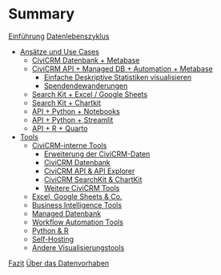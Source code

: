 # Summary


[Einführung](./0-einfuehrung.md)
[Datenlebenszyklus](./1-datenlebenszyklus.md)
- [Ansätze und Use Cases](./2-use_cases/0-index.md)
    - [CiviCRM Datenbank + Metabase](./2-use_cases/1-civicrmdb_metabase.md)
    - [CiviCRM API + Managed DB + Automation + Metabase](./2-use_cases/2-api_db_wf_mtbs/0-index.md)
        - [Einfache Deskriptive Statistiken visualisieren](./2-use_cases/2-api_db_wf_mtbs/1-einfach_deskriptiv.md)
        - [Spendendewanderungen](./2-use_cases/2-api_db_wf_mtbs/2-spenderinnen_wanderungen.md)
    - [Search Kit + Excel / Google Sheets](./2-use_cases/3-searchkit-tabellenkalkulation.md)
    - [Search Kit + Chartkit](./2-use_cases/4-searchkit-chartkit.md)
    - [API + Python + Notebooks]()
    - [API + Python + Streamlit]()
    - [API + R + Quarto]()
- [Tools](./3-tools/0-index.md)
    - [CiviCRM-interne Tools](./3-tools/1-civicrm_intern/0-index.md)
        - [Erweiterung der CiviCRM-Daten](./3-tools/1-civicrm_intern/1-erweiterung-daten.md)
        - [CiviCRM Datenbank](./3-tools/1-civicrm_intern/2-civicrm-datenbank.md)
        - [CiviCRM API & API Explorer](./3-tools/1-civicrm_intern/3-civicrm-api.md)
        - [CiviCRM SearchKit & ChartKit](./3-tools/1-civicrm_intern/4-civicrm-searchkit-chartkit.md)
        - [Weitere CiviCRM Tools](./3-tools/1-civicrm_intern/5-civicrm-weitere-tools.md)
    - [Excel, Google Sheets & Co.](./3-tools/2-tabellenkalkulation.md)
    - [Business Intelligence Tools](./3-tools/3-bi-tools.md)
    - [Managed Datenbank](./3-tools/4-managed-datenbank.md)
    - [Workflow Automation Tools](./3-tools/5-workflow-tools.md)
    - [Python & R](./3-tools/6-python-und-r.md)
    - [Self-Hosting](./3-tools/7-self-hosting.md)
    - [Andere Visualisierungstools]()

[Fazit](./2-fazit.md)
[Über das Datenvorhaben](./3-ueber.md)